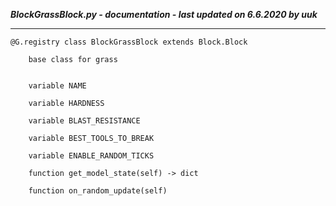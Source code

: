 ***BlockGrassBlock.py - documentation - last updated on 6.6.2020 by uuk***
___

    @G.registry class BlockGrassBlock extends Block.Block
        
        base class for grass


        variable NAME

        variable HARDNESS

        variable BLAST_RESISTANCE

        variable BEST_TOOLS_TO_BREAK

        variable ENABLE_RANDOM_TICKS

        function get_model_state(self) -> dict

        function on_random_update(self)